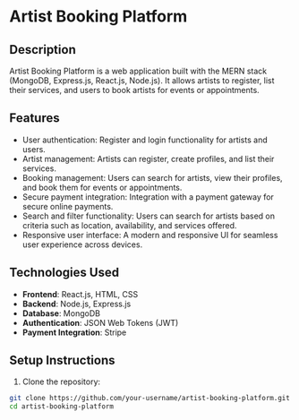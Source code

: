 # Artist Booking Platform

## Description

Artist Booking Platform is a web application built with the MERN stack (MongoDB, Express.js, React.js, Node.js). It allows artists to register, list their services, and users to book artists for events or appointments.

## Features

- User authentication: Register and login functionality for artists and users.
- Artist management: Artists can register, create profiles, and list their services.
- Booking management: Users can search for artists, view their profiles, and book them for events or appointments.
- Secure payment integration: Integration with a payment gateway for secure online payments.
- Search and filter functionality: Users can search for artists based on criteria such as location, availability, and services offered.
- Responsive user interface: A modern and responsive UI for seamless user experience across devices.

## Technologies Used

- **Frontend**: React.js, HTML, CSS
- **Backend**: Node.js, Express.js
- **Database**: MongoDB
- **Authentication**: JSON Web Tokens (JWT)
- **Payment Integration**: Stripe

## Setup Instructions

1. Clone the repository:

```bash
git clone https://github.com/your-username/artist-booking-platform.git
cd artist-booking-platform
